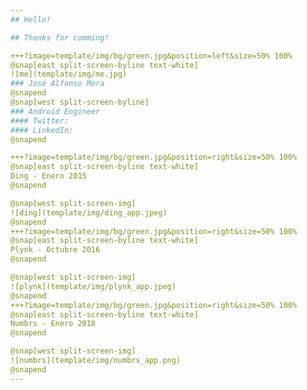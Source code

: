 ```yaml
---
## Hello!

## Thanks for comming!

+++?image=template/img/bg/green.jpg&position=left&size=50% 100%
@snap[east split-screen-byline text-white]
![me](template/img/me.jpg)
### José Alfonso Mora
@snapend
@snap[west split-screen-byline]
### Android Engineer
#### Twitter:
#### LinkedIn:
@snapend

+++?image=template/img/bg/green.jpg&position=right&size=50% 100%
@snap[east split-screen-byline text-white]
Ding - Enero 2015
@snapend

@snap[west split-screen-img]
![ding](template/img/ding_app.jpeg)
@snapend
+++?image=template/img/bg/green.jpg&position=right&size=50% 100%
@snap[east split-screen-byline text-white]
Plynk - Octubre 2016
@snapend

@snap[west split-screen-img]
![plynk](template/img/plynk_app.jpeg)
@snapend
+++?image=template/img/bg/green.jpg&position=right&size=50% 100%
@snap[east split-screen-byline text-white]
Numbrs - Enero 2018
@snapend

@snap[west split-screen-img]
![numbrs](template/img/numbrs_app.png)
@snapend
---
```

